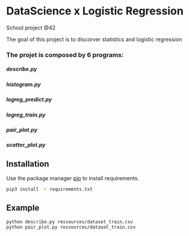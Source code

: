 # DataScience x Logistic Regression

School project @42

The goal of this project is to discorver statistics and logistic regression
### The projet is composed by 6 programs:
##### describe.py
##### histogram.py
##### logreg_predict.py
##### logreg_train.py
##### pair_plot.py
##### scatter_plot.py


## Installation

Use the package manager [pip](https://pip.pypa.io/en/stable/) to install requirements.

```bash
pip3 install -r requirements.txt
```

## Example

```
python describe.py ressources/dataset_train.csv
python pair_plot.py ressources/dataset_train.csv
```
